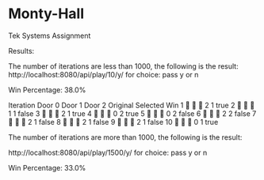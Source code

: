# Monty-Hall
Tek Systems Assignment



Results:

The number of iterations are less than 1000, the following is the result:
http://localhost:8080/api/play/10/y/    for choice: pass y or n 

Win Percentage: 38.0%

Iteration	Door 0	Door 1	Door 2	Original	Selected	Win
1	        🐐	    🚓	    🐐	     2	       1	    true
2	        🚓	    🐐	    🐐	     1	       1	    false
3	        🐐	    🚓	    🐐	     2	       1	    true
4	        🐐  	  🐐	    🚓	     0	       2	    true
5	        🐐	    🚓	    🐐	     0	       2	    false
6	        🐐	    🚓	    🐐	     2	       2	    false
7	        🚓	    🐐	    🐐	     2	       1	    false
8	        🐐	    🐐	    🚓	     2	       1	    false
9	        🚓	    🐐	    🐐	     2	       1	    false
10	      🐐	    🚓	    🐐	     0	       1	    true


The number of iterations are more than 1000, the following is the result:

http://localhost:8080/api/play/1500/y/   for choice: pass y or n 

Win Percentage: 33.0%
